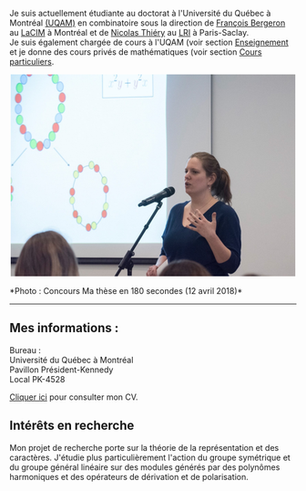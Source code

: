  Je suis actuellement étudiante au doctorat à l'Université du Québec à Montréal [(UQAM)](https://math.uqam.ca/)
en combinatoire sous la direction de [François Bergeron](http://bergeron.math.uqam.ca/fr/) au [LaCIM](http://lacim.uqam.ca/) à Montréal 
et de [Nicolas Thiéry](http://nicolas.thiery.name/) au [LRI](https://www.universite-paris-saclay.fr/fr/recherche/laboratoire/laboratoire-de-recherche-en-informatique-lri) à Paris-Saclay. <br>
Je suis également chargée de cours à l'UQAM (voir section [Enseignement](enseignement.html) et je donne des cours privés de mathématiques (voir section [Cours particuliers](tutorat.html).  

<p align="center">
  <img src="photo.png" alt="photoMT180">
</p>  
*Photo : Concours Ma thèse en 180 secondes (12 avril 2018)*

******

## Mes informations :

<!-- <p>Email UQAM : hubert.pauline<span></span><span>@</span><span></span>courrier.uqam<span>.</span><span>ca</span><span class="border"> </span> <br />
<span class="email">Email personnel: pauline.hubert0<span></span><span>@</span><span></span>gmail<span>.</span>com</span><span class="border"> </span> </p> -->

<p> Bureau : <br />
Université du Québec à Montréal <br />
Pavillon Président-Kennedy  <br />
Local PK-4528</p>

[Cliquer ici](cv_paulinehubert.pdf) pour consulter mon CV. 

## Intérêts en recherche

Mon projet de recherche porte sur la théorie de la représentation et des caractères. 
J'étudie plus particulièrement l'action du groupe symétrique et du groupe général linéaire
sur des modules générés par des polynômes harmoniques et des opérateurs de dérivation et de polarisation. 
